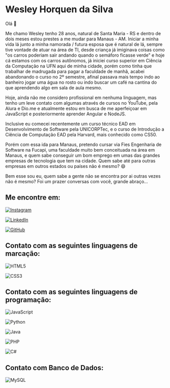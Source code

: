 # Wesley Horquen da Silva

Olá 👋

Me chamo Wesley tenho 28 anos, natural de Santa Maria - RS e dentro de dois meses estou prestes a me mudar para Manaus - AM. Iniciar a minha vida lá junto a minha namorada / futura esposa que é natural de lá, sempre tive vontade de atuar na área de TI, desde criança já imiginava coisas como "os carros poderiam sair andando quando o semáforo ficasse verde" e hoje cá estamos com os carros autônomos, já iniciei curso superior em Ciência da Computação na UFN aqui de minha cidade, porém como tinha que trabalhar de madrugada para pagar a faculdade de manhã, acabei abandonando o curso no 2º semestre, afinal passava mais tempo indo ao banheiro jogar uma água no rosto ou indo buscar um café na cantina do que aprendendo algo em sala de aula mesmo.

Hoje, ainda não me considero profissional em nenhuma linguagem, mas tenho um leve contato com algumas através de cursos no YouTube, pela Alura e Dio.me e atualmente estou em busca de me aperfeiçoar em JavaScript e posteriormente aprender Angular e NodeJS.

Inclusive eu comecei recentemente um curso técnico EAD em Desenvolvimento de Software pela UNICORPTec, e o curso de Introdução a Ciência de Computação EAD pela Harvard, mais conhecido como CS50. 

Porém com essa ida para Manaus, pretendo cursar via Fies Engenharia de Software na Fucapi, uma faculdade muito bem conceituada na área em Manaus, e quem sabe conseguir um bom emprego em umas das grandes empresas de tecnologia que tem na cidade. Quem sabe até para outras empresas em outros estados ou países não é mesmo? 😄

Bem esse sou eu, quem sabe a gente não se encontra por ai outras vezes não é mesmo? Foi um prazer conversas com você, grande abraço...

## Me encontre em:

[![Instagram](https://img.shields.io/badge/-Instagram-%23E4405F?style=for-the-badge&logo=instagram&logoColor=white)](https://www.instagram.com/Wesley.Horquen/)

[![LinkedIn](https://img.shields.io/badge/LinkedIn-0077B5?style=for-the-badge&logo=linkedin)](https://www.linkedin.com/in/wesley-horquen-a24140241/)

[![GitHub](https://img.shields.io/badge/GitHub-100000?style=for-the-badge&logo=github)](https://github.com/WesleyHorquen)

## Contato com as seguintes linguagens de marcação:

![HTML5](https://img.shields.io/badge/HTML5-E34F26?style=for-the-badge&logo=html5&logoColor=white)

![CSS3](https://img.shields.io/badge/CSS3-1572B6?style=for-the-badge&logo=css3&logoColor=white)

## Contato com as seguintes linguagens de programação:

![JavaScript](https://img.shields.io/badge/JavaScript-F7DF1E?style=for-the-badge&logo=javascript&logoColor=black)

![Python](https://img.shields.io/badge/python-3670A0?style=for-the-badge&logo=python&logoColor=ffdd54)

![Java](https://img.shields.io/badge/java-%23ED8B00.svg?style=for-the-badge&logo=openjdk&logoColor=white)

![PHP](https://img.shields.io/badge/PHP-777BB4?style=for-the-badge&logo=php&logoColor=white)

![C#](https://img.shields.io/badge/C%23-239120?style=for-the-badge&logo=c-sharp&logoColor=white)

## Contato com Banco de Dados:

![MySQL](https://img.shields.io/badge/MySQL-00000F?style=for-the-badge&logo=mysql&logoColor=white)
